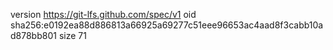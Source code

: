 version https://git-lfs.github.com/spec/v1
oid sha256:e0192ea88d886813a66925a69277c51eee96653ac4aad8f3cabb10ad878bb801
size 71
